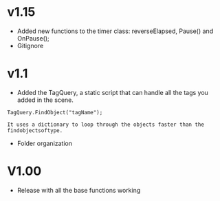 # v1.15
- Added new functions to the timer class: reverseElapsed, Pause() and OnPause();
- Gitignore
# v1.1
- Added the TagQuery, a static script that can handle all the tags you added in the scene.
```
TagQuery.FindObject("tagName");

It uses a dictionary to loop through the objects faster than the findobjectsoftype.
```
- Folder organization

# V1.00
- Release with all the base functions working
